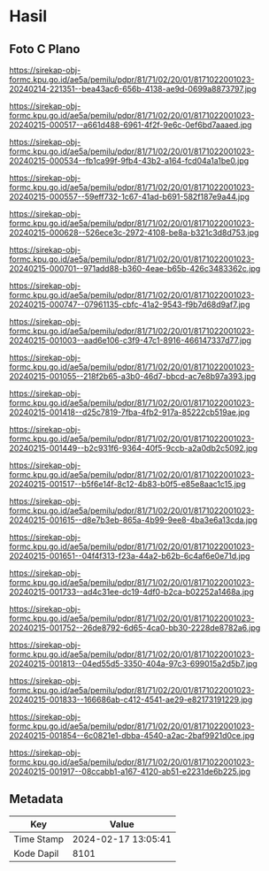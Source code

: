 # Hasil

## Foto C Plano

https://sirekap-obj-formc.kpu.go.id/ae5a/pemilu/pdpr/81/71/02/20/01/8171022001023-20240214-221351--bea43ac6-656b-4138-ae9d-0699a8873797.jpg

https://sirekap-obj-formc.kpu.go.id/ae5a/pemilu/pdpr/81/71/02/20/01/8171022001023-20240215-000517--a661d488-6961-4f2f-9e6c-0ef6bd7aaaed.jpg

https://sirekap-obj-formc.kpu.go.id/ae5a/pemilu/pdpr/81/71/02/20/01/8171022001023-20240215-000534--fb1ca99f-9fb4-43b2-a164-fcd04a1a1be0.jpg

https://sirekap-obj-formc.kpu.go.id/ae5a/pemilu/pdpr/81/71/02/20/01/8171022001023-20240215-000557--59eff732-1c67-41ad-b691-582f187e9a44.jpg

https://sirekap-obj-formc.kpu.go.id/ae5a/pemilu/pdpr/81/71/02/20/01/8171022001023-20240215-000628--526ece3c-2972-4108-be8a-b321c3d8d753.jpg

https://sirekap-obj-formc.kpu.go.id/ae5a/pemilu/pdpr/81/71/02/20/01/8171022001023-20240215-000701--971add88-b360-4eae-b65b-426c3483362c.jpg

https://sirekap-obj-formc.kpu.go.id/ae5a/pemilu/pdpr/81/71/02/20/01/8171022001023-20240215-000747--07961135-cbfc-41a2-9543-f9b7d68d9af7.jpg

https://sirekap-obj-formc.kpu.go.id/ae5a/pemilu/pdpr/81/71/02/20/01/8171022001023-20240215-001003--aad6e106-c3f9-47c1-8916-466147337d77.jpg

https://sirekap-obj-formc.kpu.go.id/ae5a/pemilu/pdpr/81/71/02/20/01/8171022001023-20240215-001055--218f2b65-a3b0-46d7-bbcd-ac7e8b97a393.jpg

https://sirekap-obj-formc.kpu.go.id/ae5a/pemilu/pdpr/81/71/02/20/01/8171022001023-20240215-001418--d25c7819-7fba-4fb2-917a-85222cb519ae.jpg

https://sirekap-obj-formc.kpu.go.id/ae5a/pemilu/pdpr/81/71/02/20/01/8171022001023-20240215-001449--b2c931f6-9364-40f5-9ccb-a2a0db2c5092.jpg

https://sirekap-obj-formc.kpu.go.id/ae5a/pemilu/pdpr/81/71/02/20/01/8171022001023-20240215-001517--b5f6e14f-8c12-4b83-b0f5-e85e8aac1c15.jpg

https://sirekap-obj-formc.kpu.go.id/ae5a/pemilu/pdpr/81/71/02/20/01/8171022001023-20240215-001615--d8e7b3eb-865a-4b99-9ee8-4ba3e6a13cda.jpg

https://sirekap-obj-formc.kpu.go.id/ae5a/pemilu/pdpr/81/71/02/20/01/8171022001023-20240215-001651--04f4f313-f23a-44a2-b62b-6c4af6e0e71d.jpg

https://sirekap-obj-formc.kpu.go.id/ae5a/pemilu/pdpr/81/71/02/20/01/8171022001023-20240215-001733--ad4c31ee-dc19-4df0-b2ca-b02252a1468a.jpg

https://sirekap-obj-formc.kpu.go.id/ae5a/pemilu/pdpr/81/71/02/20/01/8171022001023-20240215-001752--26de8792-6d65-4ca0-bb30-2228de8782a6.jpg

https://sirekap-obj-formc.kpu.go.id/ae5a/pemilu/pdpr/81/71/02/20/01/8171022001023-20240215-001813--04ed55d5-3350-404a-97c3-699015a2d5b7.jpg

https://sirekap-obj-formc.kpu.go.id/ae5a/pemilu/pdpr/81/71/02/20/01/8171022001023-20240215-001833--166686ab-c412-4541-ae29-e82173191229.jpg

https://sirekap-obj-formc.kpu.go.id/ae5a/pemilu/pdpr/81/71/02/20/01/8171022001023-20240215-001854--6c0821e1-dbba-4540-a2ac-2baf9921d0ce.jpg

https://sirekap-obj-formc.kpu.go.id/ae5a/pemilu/pdpr/81/71/02/20/01/8171022001023-20240215-001917--08ccabb1-a167-4120-ab51-e2231de6b225.jpg


## Metadata

| Key        | Value               |
| ---------- | ------------------- |
| Time Stamp | 2024-02-17 13:05:41 |
| Kode Dapil | 8101                |



